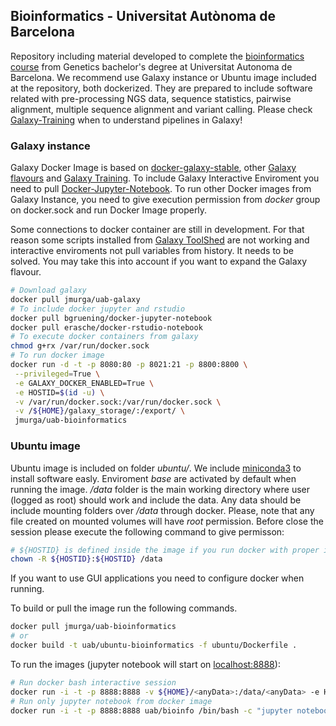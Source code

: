 ## Bioinformatics - Universitat Autònoma de Barcelona

Repository including material developed to complete the [bioinformatics course](https://stepik.org/course/1171/) from Genetics bachelor's degree at Universitat Autonoma de Barcelona. We recommend use Galaxy instance or Ubuntu image included at the repository, both dockerized. They are prepared to include software related with pre-processing NGS data, sequence statistics, pairwise alignment, multiple sequence alignment and variant calling. Please check [Galaxy-Training](https://training.galaxyproject.org/training-material/) when to understand pipelines in Galaxy!

### Galaxy instance

Galaxy Docker Image is based on [docker-galaxy-stable](https://github.com/bgruening/docker-galaxy-stable), other [Galaxy flavours](https://github.com/bgruening/docker-galaxy-stable#List-of-Galaxy-flavours) and [Galaxy Training](https://galaxyproject.github.io/training-material/). To include Galaxy Interactive Enviroment you need to pull [Docker-Jupyter-Notebook](https://hub.docker.com/r/bgruening/docker-jupyter-notebook). To run other Docker images from Galaxy Instance, you need to give  execution permission from *docker* group on docker.sock and run Docker Image properly.

Some connections to docker container are still in development. For that reason some scripts installed from [Galaxy ToolShed](https://toolshed.g2.bx.psu.edu) are not working and interactive enviroments not pull variables from history. It needs to be solved. You may take this into account if you want to expand the Galaxy flavour.

```bash 
# Download galaxy 
docker pull jmurga/uab-galaxy
# To include docker jupyter and rstudio
docker pull bgruening/docker-jupyter-notebook
docker pull erasche/docker-rstudio-notebook
# To execute docker containers from galaxy
chmod g+rx /var/run/docker.sock
# To run docker image
docker run -d -t -p 8080:80 -p 8021:21 -p 8800:8800 \
 --privileged=True \
 -e GALAXY_DOCKER_ENABLED=True \
 -e HOSTID=$(id -u) \
 -v /var/run/docker.sock:/var/run/docker.sock \
 -v /${HOME}/galaxy_storage/:/export/ \
 jmurga/uab-bioinformatics
```

### Ubuntu image
Ubuntu image is included on folder *ubuntu/*. We include [miniconda3](https://repo.anaconda.com/miniconda/Miniconda3-4.7.12-Linux-x86_64.sh) to install software easly. Enviroment *base* are activated by default when running the image. */data* folder is the main working directory where user (logged as root) should work and include the data. Any data should be include mounting folders over */data* through docker. Please, note that any file created on mounted volumes will have *root* permission. Before close the session please execute the following command to give permisson:
```bash
# ${HOSTID} is defined inside the image if you run docker with proper instructions describe bellow
chown -R ${HOSTID}:${HOSTID} /data
```
If you want to use GUI applications you need to configure docker when running. 

To build or pull the image run the following commands.
```bash 
docker pull jmurga/uab-bioinformatics
# or
docker build -t uab/ubuntu-bioinformatics -f ubuntu/Dockerfile .
```

To run the images (jupyter notebook will start on [localhost:8888](http://localhost:8888)):

```bash
# Run docker bash interactive session
docker run -i -t -p 8888:8888 -v ${HOME}/<anyData>:/data/<anyData> -e HOSTID=$(id -u) jmurga/uab-bioinformatics
# Run only jupyter notebook from docker image
docker run -i -t -p 8888:8888 uab/bioinfo /bin/bash -c "jupyter notebook --ip='*' --port=8888 --no-browser"
```
